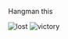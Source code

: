 Hangman this

![lost](https://github.com/user-attachments/assets/91e0aad1-48e2-42ea-9fa2-f6d7a12d2e85)
![victory](https://github.com/user-attachments/assets/10e7a019-a3a3-42e0-94c6-09df71a615f3)
